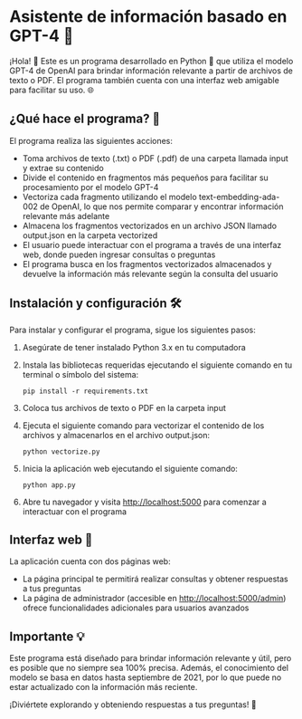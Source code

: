 # Asistente de información basado en GPT-4 🤖

¡Hola! 👋 Este es un programa desarrollado en Python 🐍 que utiliza el modelo GPT-4 de OpenAI para brindar información relevante a partir de archivos de texto o PDF. El programa también cuenta con una interfaz web amigable para facilitar su uso. 🌐

## ¿Qué hace el programa? 🧐

El programa realiza las siguientes acciones:

- Toma archivos de texto (.txt) o PDF (.pdf) de una carpeta llamada input y extrae su contenido
- Divide el contenido en fragmentos más pequeños para facilitar su procesamiento por el modelo GPT-4
- Vectoriza cada fragmento utilizando el modelo text-embedding-ada-002 de OpenAI, lo que nos permite comparar y encontrar información relevante más adelante
- Almacena los fragmentos vectorizados en un archivo JSON llamado output.json en la carpeta vectorized
- El usuario puede interactuar con el programa a través de una interfaz web, donde pueden ingresar consultas o preguntas
- El programa busca en los fragmentos vectorizados almacenados y devuelve la información más relevante según la consulta del usuario

## Instalación y configuración 🛠️

Para instalar y configurar el programa, sigue los siguientes pasos:

1. Asegúrate de tener instalado Python 3.x en tu computadora
2. Instala las bibliotecas requeridas ejecutando el siguiente comando en tu terminal o símbolo del sistema:

   ```
   pip install -r requirements.txt
   ```
   
3. Coloca tus archivos de texto o PDF en la carpeta input
4. Ejecuta el siguiente comando para vectorizar el contenido de los archivos y almacenarlos en el archivo output.json:

   ```
   python vectorize.py
   ```
   
5. Inicia la aplicación web ejecutando el siguiente comando:

   ```
   python app.py
   ```
   
6. Abre tu navegador y visita [http://localhost:5000](http://localhost:5000) para comenzar a interactuar con el programa

## Interfaz web 🌟

La aplicación cuenta con dos páginas web:

- La página principal te permitirá realizar consultas y obtener respuestas a tus preguntas
- La página de administrador (accesible en [http://localhost:5000/admin](http://localhost:5000/admin)) ofrece funcionalidades adicionales para usuarios avanzados

## Importante 💡

Este programa está diseñado para brindar información relevante y útil, pero es posible que no siempre sea 100% precisa. Además, el conocimiento del modelo se basa en datos hasta septiembre de 2021, por lo que puede no estar actualizado con la información más reciente.

¡Diviértete explorando y obteniendo respuestas a tus preguntas! 🎉
